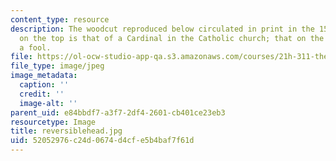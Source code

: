 ```yaml
---
content_type: resource
description: The woodcut reproduced below circulated in print in the 1520s. The head
  on the top is that of a Cardinal in the Catholic church; that on the bottom represents
  a fool.
file: https://ol-ocw-studio-app-qa.s3.amazonaws.com/courses/21h-311-the-renaissance-1300-1600-fall-2004/52052976c24d0674d4cfe5b4baf7f61d_reversiblehead.jpg
file_type: image/jpeg
image_metadata:
  caption: ''
  credit: ''
  image-alt: ''
parent_uid: e84bbdf7-a3f7-2df4-2601-cb401ce23eb3
resourcetype: Image
title: reversiblehead.jpg
uid: 52052976-c24d-0674-d4cf-e5b4baf7f61d
---
```

